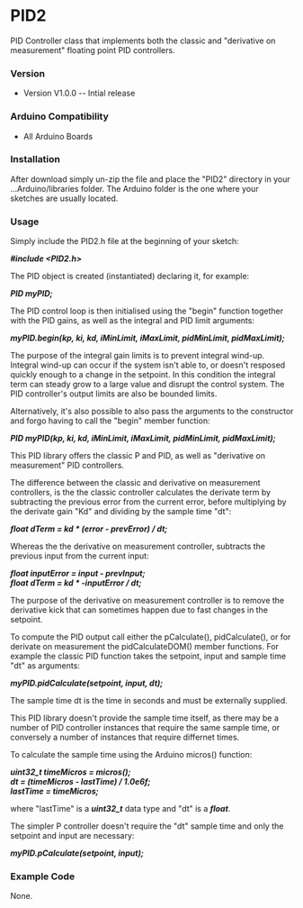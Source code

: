 # PID2
PID Controller class that implements both the classic and "derivative on measurement" floating point PID controllers.

### __Version__

- Version V1.0.0 -- Intial release

### __Arduino Compatibility__

- All Arduino Boards

### __Installation__

After download simply un-zip the file and place the "PID2" directory in your ...Arduino/libraries folder. The Arduino folder is the one where your sketches are usually located.

### __Usage__

Simply include the PID2.h file at the beginning of your sketch:

**_#include <PID2.h>_**

The PID object is created (instantiated) declaring it, for example:

**_PID myPID;_**

The PID control loop is then initialised using the "begin" function together with the PID gains, as well as the integral and PID limit arguments:

**_myPID.begin(kp, ki, kd, iMinLimit, iMaxLimit, pidMinLimit, pidMaxLimit);_**

The purpose of the integral gain limits is to prevent integral wind-up. Integral wind-up can occur if the system isn't able to, or doesn't resposed quickly enough to a change in the setpoint. In this condition the integral term can steady grow to a large value and disrupt the control system. The PID controller's output limits are also be bounded limits.

Alternatively, it's also possible to also pass the arguments to the constructor and forgo having to call the "begin" member function:

**_PID myPID(kp, ki, kd, iMinLimit, iMaxLimit, pidMinLimit, pidMaxLimit);_**

This PID library offers the classic P and PID, as well as "derivative on measurement" PID controllers.
 
The difference between the classic and derivative on measurement controllers, is the the classic controller calculates the derivate term by subtracting the previous error from the current error, before multiplying by the derivate gain "Kd" and dividing by the sample time "dt":

**_float dTerm = kd * (error - prevError) / dt;_**

Whereas the the derivative on measurement controller, subtracts the previous input from the current input:

**_float inputError = input - prevInput;  
float dTerm = kd * -inputError / dt;_**

The purpose of the derivative on measurement controller is to remove the derivative kick that can sometimes happen due to fast changes in the setpoint.

To compute the PID output call either the pCalculate(), pidCalculate(), or for derivate on measurement the pidCalculateDOM() member functions. For example the classic PID function takes the setpoint, input and sample time "dt" as arguments:

**_myPID.pidCalculate(setpoint, input, dt);_**

The sample time dt is the time in seconds and must be externally supplied. 

This PID library doesn't provide the sample time itself, as there may be a number of PID controller instances that require the same sample time, or conversely a number of instances that require differnet times.

To calculate the sample time using the Arduino micros() function:

**_uint32_t timeMicros = micros();  
dt = (timeMicros - lastTime) / 1.0e6f;  
lastTime = timeMicros;_**

where "lastTime" is a **_uint32_t_** data type and "dt" is a **_float_**.

The simpler P controller doesn't require the "dt" sample time and only the setpoint and input are necessary:

**_myPID.pCalculate(setpoint, input);_**

### __Example Code__

None.
